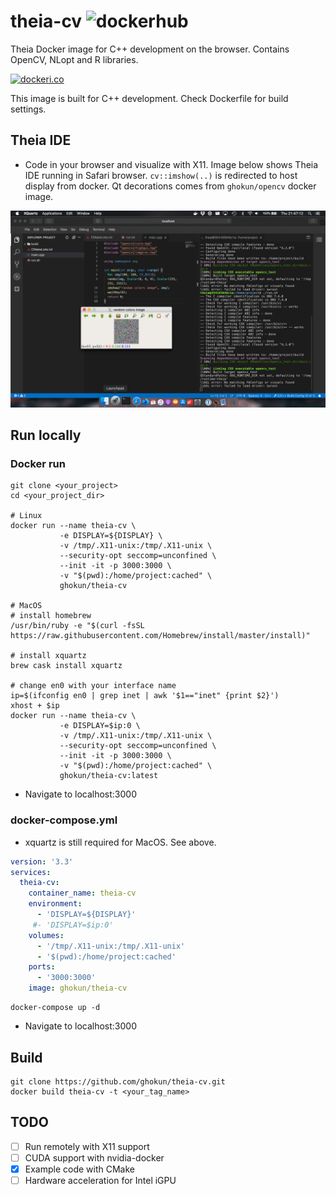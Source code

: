 # theia-cv ![dockerhub](https://github.com/ghokun/theia-cv/workflows/dockerhub/badge.svg)
Theia Docker image for C++ development on the browser. Contains OpenCV, NLopt and R libraries.

[![dockeri.co](https://dockeri.co/image/ghokun/theia-cv)](https://hub.docker.com/r/ghokun/theia-cv)

This image is built for C++ development. Check Dockerfile for build settings.

## Theia IDE
- Code in your browser and visualize with X11. Image below shows Theia IDE running in Safari browser. `cv::imshow(..)` is redirected to host display from docker. Qt decorations comes from `ghokun/opencv` docker image.

![Theia ide with OpenCV in action!](https://github.com/ghokun/theia-cv/blob/master/example-cmake-project/x11.png?raw=true)

## Run locally
### Docker run
```shell
git clone <your_project>
cd <your_project_dir>

# Linux
docker run --name theia-cv \
           -e DISPLAY=${DISPLAY} \
           -v /tmp/.X11-unix:/tmp/.X11-unix \
           --security-opt seccomp=unconfined \
           --init -it -p 3000:3000 \
           -v "$(pwd):/home/project:cached" \
           ghokun/theia-cv
           
# MacOS
# install homebrew
/usr/bin/ruby -e "$(curl -fsSL https://raw.githubusercontent.com/Homebrew/install/master/install)"

# install xquartz
brew cask install xquartz

# change en0 with your interface name
ip=$(ifconfig en0 | grep inet | awk '$1=="inet" {print $2}')
xhost + $ip
docker run --name theia-cv \
           -e DISPLAY=$ip:0 \
           -v /tmp/.X11-unix:/tmp/.X11-unix \
           --security-opt seccomp=unconfined \
           --init -it -p 3000:3000 \
           -v "$(pwd):/home/project:cached" \
           ghokun/theia-cv:latest
```
 - Navigate to localhost:3000
 
### docker-compose.yml
- xquartz is still required for MacOS. See above.

```yaml
version: '3.3'
services:
  theia-cv:
    container_name: theia-cv
    environment:
      - 'DISPLAY=${DISPLAY}'
     #- 'DISPLAY=$ip:0' 
    volumes:
      - '/tmp/.X11-unix:/tmp/.X11-unix'
      - '$(pwd):/home/project:cached'
    ports:
      - '3000:3000'
    image: ghokun/theia-cv
```
```shell
docker-compose up -d
```
- Navigate to localhost:3000

## Build
```shell
git clone https://github.com/ghokun/theia-cv.git
docker build theia-cv -t <your_tag_name>
```

## TODO
- [ ] Run remotely with X11 support
- [ ] CUDA support with nvidia-docker
- [x] Example code with CMake
- [ ] Hardware acceleration for Intel iGPU
